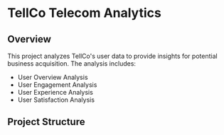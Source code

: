 # TellCo Telecom Analytics

## Overview
This project analyzes TellCo's user data to provide insights for potential business acquisition. The analysis includes:
- User Overview Analysis
- User Engagement Analysis
- User Experience Analysis
- User Satisfaction Analysis

## Project Structure 